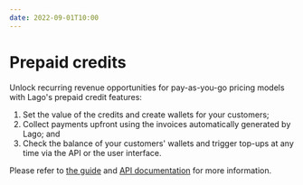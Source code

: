 ```yaml
---
date: 2022-09-01T10:00
---
```


# Prepaid credits
Unlock recurring revenue opportunities for pay-as-you-go pricing models with Lago's prepaid credit features:
1. Set the value of the credits and create wallets for your customers;
2. Collect payments upfront using the invoices automatically generated by Lago; and
3. Check the balance of your customers' wallets and trigger top-ups at any time via the API or the user interface.

Please refer to [the guide](../docs/guide/prepaid_credits) and [API documentation](../docs/api/wallets/wallet-object) for more information.